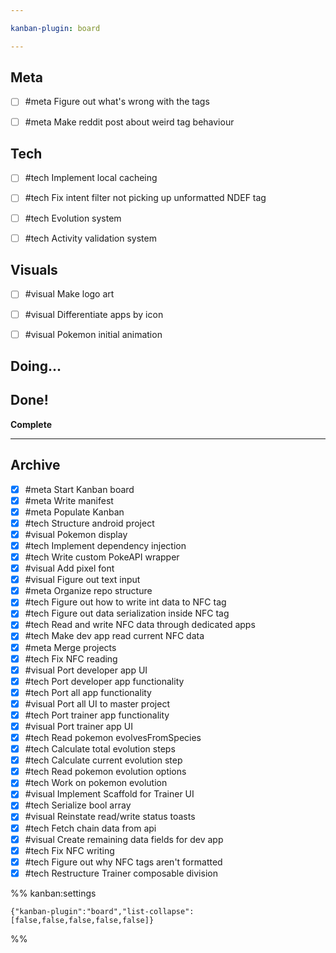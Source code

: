 ```yaml
---

kanban-plugin: board

---
```


## Meta

- [ ] #meta Figure out what's wrong with the tags
- [ ] #meta Make reddit post about weird tag behaviour


## Tech

- [ ] #tech Implement local cacheing
- [ ] #tech Fix intent filter not picking up unformatted NDEF tag
- [ ] #tech Evolution system
- [ ] #tech Activity validation system


## Visuals

- [ ] #visual Make logo art
- [ ] #visual Differentiate apps by icon
- [ ] #visual Pokemon initial animation


## Doing...



## Done!

**Complete**


***

## Archive

- [x] #meta Start Kanban board
- [x] #meta Write manifest
- [x] #meta Populate Kanban
- [x] #tech Structure android project
- [x] #visual Pokemon display
- [x] #tech Implement dependency injection
- [x] #tech Write custom PokeAPI wrapper
- [x] #visual Add pixel font
- [x] #visual Figure out text input
- [x] #meta Organize repo structure
- [x] #tech Figure out how to write int data to NFC tag
- [x] #tech Figure out data serialization inside NFC tag
- [x] #tech Read and write NFC data through dedicated apps
- [x] #tech Make dev app read current NFC data
- [x] #meta Merge projects
- [x] #tech Fix NFC reading
- [x] #visual Port developer app UI
- [x] #tech Port developer app functionality
- [x] #tech Port all app functionality
- [x] #visual Port all UI to master project
- [x] #tech Port trainer app functionality
- [x] #visual  Port trainer app UI
- [x] #tech Read pokemon evolvesFromSpecies
- [x] #tech Calculate total evolution steps
- [x] #tech Calculate current evolution step
- [x] #tech Read pokemon evolution options
- [x] #tech Work on pokemon evolution
- [x] #visual Implement Scaffold for Trainer UI
- [x] #tech Serialize bool array
- [x] #visual Reinstate read/write status toasts
- [x] #tech Fetch chain data from api
- [x] #visual Create remaining data fields for dev app
- [x] #tech Fix NFC writing
- [x] #tech Figure out why NFC tags aren't formatted
- [x] #tech Restructure Trainer composable division

%% kanban:settings
```
{"kanban-plugin":"board","list-collapse":[false,false,false,false,false]}
```
%%